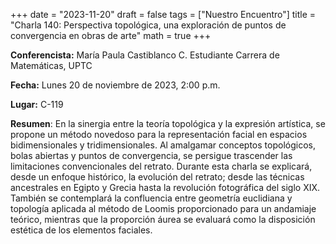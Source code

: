 +++
date  = "2023-11-20"
draft = false
tags  = ["Nuestro Encuentro"]
title = "Charla 140: Perspectiva topológica, una exploración de puntos de convergencia en obras de arte"
math  = true
+++

**Conferencista:** María Paula Castiblanco C. Estudiante Carrera de Matemáticas, UPTC

**Fecha:** Lunes 20 de noviembre de 2023, 2:00 p.m.

**Lugar:** C-119

**Resumen**: En la sinergia entre la teoría topológica y la expresión artística, se propone un método novedoso para la representación facial en espacios bidimensionales y tridimensionales. Al amalgamar conceptos topológicos, bolas abiertas y puntos de convergencia, se persigue trascender las limitaciones convencionales del retrato. Durante esta charla se explicará, desde un enfoque histórico, la evolución del retrato; desde las técnicas ancestrales en Egipto y Grecia hasta la revolución fotográfica del siglo XIX. También se contemplará la confluencia entre geometría euclidiana y topología aplicada al método de Loomis proporcionado para un andamiaje teórico, mientras que la proporción áurea se evaluará como la disposición estética de los elementos faciales.
